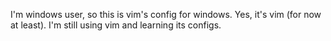I'm windows user, so this is vim's config for windows.
Yes, it's vim (for now at least). I'm still using vim and learning its configs.
